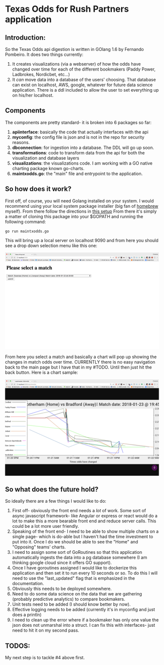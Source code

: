 # Texas Odds for Rush Partners application

## Introduction:
So the Texas Odds api digestion is written in GOlang 1.6 by Fernando Pombeiro. It does two things currently: 
1. It creates visualizations (via a webserver) of how the odds have changed over time for each of the different bookmakers (Paddy Power, Ladbrokes, Nordicbet, etc...)
2. It _can_ move data into a database of the users' choosing. That database can exist on localhost, AWS, google, whatever for future data science application. There is a ddl included to allow the user to set everything up on his/her localhost.

## Components 
The components are pretty standard- it is broken into 6 packages so far:
1. **apiinterface**: basically the code that actually interfaces with the api
2. **myconfig**: the config file is json and is not in the repo for security reasons.
3. **dbconnection**: for ingestion into a database. The DDL will go up soon.
4. **transformations**: code to transform data from the api for both the visualization and database layers
5. **visualizations**: the visualizations code. I am working with a GO native charting package known go-charts. 
6. **maintxodds.go**: the "main" file and entrypoint to the application.

## So how does it work?
First off, of course, you will need Golang installed on your system. I would recommend using your local system package installer (big fan of [homebrew](https://brew.sh/) myself). From there follow the directions in [this setup](https://golang.org/doc/install)
From there it's simply a matter of cloning this package into your $GOPATH and running the following command: 
```
go run maintxodds.go
```
This will bring up a local server on localhost 9090 and from here you should see a drop down selection menu like this one:

![selectmatch](selectmatch.png)

From here you select a match and basically a chart will pop up showing the changes in match odds over time.
CURRENTLY there is no easy navigation back to the main page but I have that in my #TODO. Until then just hit the back button. 
Here is a chart sample:

![samplechart](samplechart.png)

## So what does the future hold? 
So ideally there are a few things I would like to do: 
1. First off- obviously the front end needs a _lot_ of work. Some sort of async javascript framework- like Angular or express or react would do a lot to make this a more bearable front end and reduce server calls. This could be a lot more user friendly.
2. Speaking of the front end- I need to be able to show multiple charts on a single page- which is do-able but I haven't had the time investment to put into it. Once I do we should be able to see the "Home" and "Opposing" teams' charts. 
3. I need to assign some sort of GoRoutines so that this application automatically ingests the data into a pg database somewhere (I am thinking google cloud since it offers GO support). 
4. Once I have goroutines assigned I would like to dockerize this application and then set it to run every 10 seconds or so. To do this I will need to use the "last_updated" flag that is emphasized in the documentation.
5. Obviously this needs to be deployed somewhere. 
6. Need to do some data science on the data that we are gathering (probably predictive analytics) to compare bookmakers.
7. Unit tests need to be added (I should know better by now). 
8. Effective logging needs to be added (currently it's in myconfig and just does a println)
9. I need to clean up the error where if a bookmaker has only one value the json does not unmarshal into a struct. I can fix this with interfaces- just need to hit it on my second pass. 

## TODOS:
My next step is to tackle #4 above first. 
